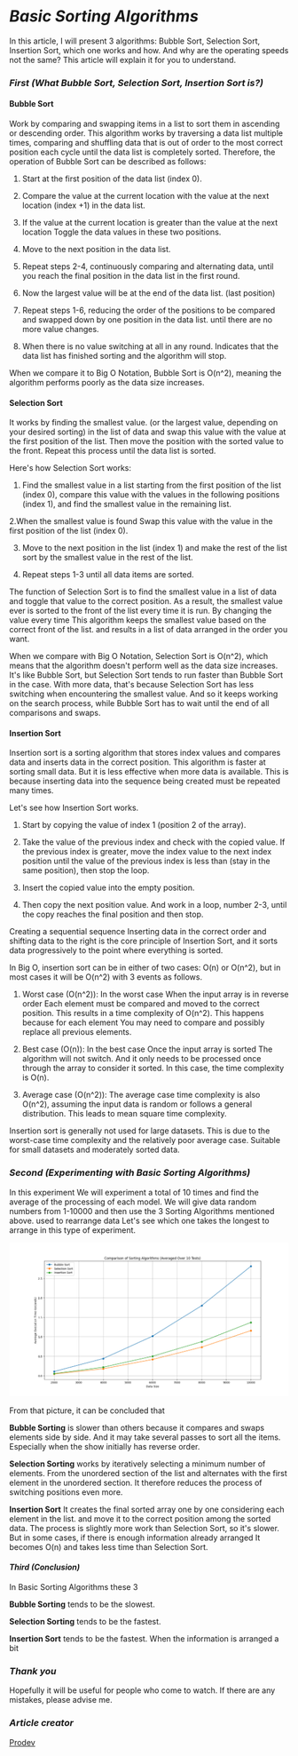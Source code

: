 # *Basic Sorting Algorithms*

In this article, I will present 3 algorithms: Bubble Sort, Selection Sort, Insertion Sort, which one works and how. And why are the operating speeds not the same? This article will explain it for you to understand.

### *First (What Bubble Sort, Selection Sort, Insertion Sort is?)*

#### Bubble Sort

Work by comparing and swapping items in a list to sort them in ascending or descending order. This algorithm works by traversing a data list multiple times, comparing and shuffling data that is out of order to the most correct position each cycle until the data list is completely sorted. Therefore, the operation of Bubble Sort can be described as follows:

1. Start at the first position of the data list (index 0).

2. Compare the value at the current location with the value at the next location (index +1) in the data list.

3. If the value at the current location is greater than the value at the next location Toggle the data values in these two positions.

4. Move to the next position in the data list.

5. Repeat steps 2-4, continuously comparing and alternating data, until you reach the final position in the data list in the first round.

6. Now the largest value will be at the end of the data list. (last position)

7. Repeat steps 1-6, reducing the order of the positions to be compared and swapped down by one position in the data list. until there are no more value changes.

8. When there is no value switching at all in any round. Indicates that the data list has finished sorting and the algorithm will stop.

When we compare it to Big O Notation, Bubble Sort is O(n^2), meaning the algorithm performs poorly as the data size increases.

#### Selection Sort

It works by finding the smallest value. (or the largest value, depending on your desired sorting) in the list of data and swap this value with the value at the first position of the list. Then move the position with the sorted value to the front. Repeat this process until the data list is sorted.

Here's how Selection Sort works:

1. Find the smallest value in a list starting from the first position of the list (index 0), compare this value with the values in the following positions (index 1), and find the smallest value in the remaining list.

2.When the smallest value is found Swap this value with the value in the first position of the list (index 0).

3. Move to the next position in the list (index 1) and make the rest of the list sort by the smallest value in the rest of the list.

4. Repeat steps 1-3 until all data items are sorted.

The function of Selection Sort is to find the smallest value in a list of data and toggle that value to the correct position. As a result, the smallest value ever is sorted to the front of the list every time it is run. By changing the value every time This algorithm keeps the smallest value based on the correct front of the list. and results in a list of data arranged in the order you want.

When we compare with Big O Notation, Selection Sort is O(n^2), which means that the algorithm doesn't perform well as the data size increases. It's like Bubble Sort, but Selection Sort tends to run faster than Bubble Sort in the case. With more data, that's because Selection Sort has less switching when encountering the smallest value. And so it keeps working on the search process, while Bubble Sort has to wait until the end of all comparisons and swaps.

#### Insertion Sort

Insertion sort is a sorting algorithm that stores index values and compares data and inserts data in the correct position. This algorithm is faster at sorting small data. But it is less effective when more data is available. This is because inserting data into the sequence being created must be repeated many times.

Let's see how Insertion Sort works.

1. Start by copying the value of index 1 (position 2 of the array).

2. Take the value of the previous index and check with the copied value. If the previous index is greater, move the index value to the next index position until the value of the previous index is less than (stay in the same position), then stop the loop.

3. Insert the copied value into the empty position.

4. Then copy the next position value. And work in a loop, number 2-3, until the copy reaches the final position and then stop.

Creating a sequential sequence Inserting data in the correct order and shifting data to the right is the core principle of Insertion Sort, and it sorts data progressively to the point where everything is sorted.

In Big O, insertion sort can be in either of two cases: O(n) or O(n^2), but in most cases it will be O(n^2) with 3 events as follows.

1. Worst case (O(n^2)):
     In the worst case When the input array is in reverse order Each element must be compared and moved to the correct position. This results in a time complexity of O(n^2). This happens because for each element You may need to compare and possibly replace all previous elements.

2. Best case (O(n)):
     In the best case Once the input array is sorted The algorithm will not switch. And it only needs to be processed once through the array to consider it sorted. In this case, the time complexity is O(n).

3. Average case (O(n^2)):
     The average case time complexity is also O(n^2), assuming the input data is random or follows a general distribution. This leads to mean square time complexity.

Insertion sort is generally not used for large datasets. This is due to the worst-case time complexity and the relatively poor average case. Suitable for small datasets and moderately sorted data.

### *Second (Experimenting with Basic Sorting Algorithms)*

In this experiment We will experiment a total of 10 times and find the average of the processing of each model. We will give data random numbers from 1-10000 and then use the 3 Sorting Algorithms mentioned above. used to rearrange data Let's see which one takes the longest to arrange in this type of experiment.

![Image!](images/compare-basic-sorting.png)

From that picture, it can be concluded that

**Bubble Sorting** is slower than others because it compares and swaps elements side by side. And it may take several passes to sort all the items. Especially when the show initially has reverse order.

**Selection Sorting** works by iteratively selecting a minimum number of elements. From the unordered section of the list and alternates with the first element in the unordered section. It therefore reduces the process of switching positions even more.

**Insertion Sort** It creates the final sorted array one by one considering each element in the list. and move it to the correct position among the sorted data. The process is slightly more work than Selection Sort, so it's slower.
But in some cases, if there is enough information already arranged It becomes O(n) and takes less time than Selection Sort.

#### *Third (Conclusion)*

In Basic Sorting Algorithms these 3

**Bubble Sorting** tends to be the slowest.

**Selection Sorting** tends to be the fastest.

**Insertion Sort** tends to be the fastest. When the information is arranged a bit

### *Thank you*

Hopefully it will be useful for people who come to watch. If there are any mistakes, please advise me.

### *Article creator*

[Prodev](https://github.com/PK-LetsDev)